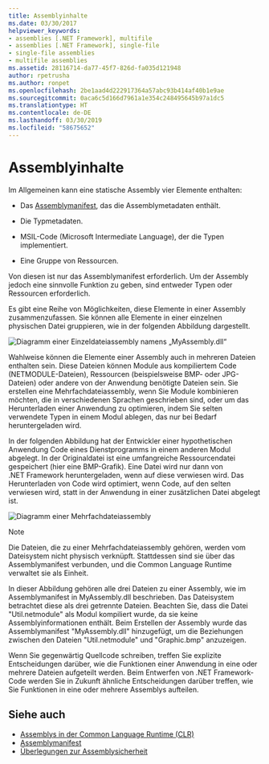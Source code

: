 ```yaml
---
title: Assemblyinhalte
ms.date: 03/30/2017
helpviewer_keywords:
- assemblies [.NET Framework], multifile
- assemblies [.NET Framework], single-file
- single-file assemblies
- multifile assemblies
ms.assetid: 28116714-da77-45f7-826d-fa035d121948
author: rpetrusha
ms.author: ronpet
ms.openlocfilehash: 2be1aad4d222917364a57abc93b414af40b1e9ae
ms.sourcegitcommit: 0aca6c5d166d7961a1e354c248495645b97a1dc5
ms.translationtype: HT
ms.contentlocale: de-DE
ms.lasthandoff: 03/30/2019
ms.locfileid: "58675652"
---
```

# <a name="assembly-contents"></a>Assemblyinhalte
Im Allgemeinen kann eine statische Assembly vier Elemente enthalten:  
  
-   Das [Assemblymanifest](../../../docs/framework/app-domains/assembly-manifest.md), das die Assemblymetadaten enthält.  
  
-   Die Typmetadaten.  
  
-   MSIL-Code (Microsoft Intermediate Language), der die Typen implementiert.  
  
-   Eine Gruppe von Ressourcen.  
  
 Von diesen ist nur das Assemblymanifest erforderlich. Um der Assembly jedoch eine sinnvolle Funktion zu geben, sind entweder Typen oder Ressourcen erforderlich.  
  
 Es gibt eine Reihe von Möglichkeiten, diese Elemente in einer Assembly zusammenzufassen. Sie können alle Elemente in einer einzelnen physischen Datei gruppieren, wie in der folgenden Abbildung dargestellt.  
  
 ![Diagramm einer Einzeldateiassembly namens „MyAssembly.dll“](./media/assembly-contents/single-file-assembly.gif)  
  
 Wahlweise können die Elemente einer Assembly auch in mehreren Dateien enthalten sein. Diese Dateien können Module aus kompiliertem Code (NETMODULE-Dateien), Ressourcen (beispielsweise BMP- oder JPG-Dateien) oder andere von der Anwendung benötigte Dateien sein. Sie erstellen eine Mehrfachdateiassembly, wenn Sie Module kombinieren möchten, die in verschiedenen Sprachen geschrieben sind, oder um das Herunterladen einer Anwendung zu optimieren, indem Sie selten verwendete Typen in einem Modul ablegen, das nur bei Bedarf heruntergeladen wird.  
  
 In der folgenden Abbildung hat der Entwickler einer hypothetischen Anwendung Code eines Dienstprogramms in einem anderen Modul abgelegt. In der Originaldatei ist eine umfangreiche Ressourcendatei gespeichert (hier eine BMP-Grafik). Eine Datei wird nur dann von .NET Framework heruntergeladen, wenn auf diese verwiesen wird. Das Herunterladen von Code wird optimiert, wenn Code, auf den selten verwiesen wird, statt in der Anwendung in einer zusätzlichen Datei abgelegt ist.  
  
 ![Diagramm einer Mehrfachdateiassembly](./media/assembly-contents/multifile-assembly-diagram.gif) 
  
> [!NOTE]
>  Die Dateien, die zu einer Mehrfachdateiassembly gehören, werden vom Dateisystem nicht physisch verknüpft. Stattdessen sind sie über das Assemblymanifest verbunden, und die Common Language Runtime verwaltet sie als Einheit.  
  
 In dieser Abbildung gehören alle drei Dateien zu einer Assembly, wie im Assemblymanifest in MyAssembly.dll beschrieben. Das Dateisystem betrachtet diese als drei getrennte Dateien. Beachten Sie, dass die Datei "Util.netmodule" als Modul kompiliert wurde, da sie keine Assemblyinformationen enthält. Beim Erstellen der Assembly wurde das Assemblymanifest "MyAssembly.dll" hinzugefügt, um die Beziehungen zwischen den Dateien "Util.netmodule" und "Graphic.bmp" anzuzeigen.  
  
 Wenn Sie gegenwärtig Quellcode schreiben, treffen Sie explizite Entscheidungen darüber, wie die Funktionen einer Anwendung in eine oder mehrere Dateien aufgeteilt werden. Beim Entwerfen von .NET Framework-Code werden Sie in Zukunft ähnliche Entscheidungen darüber treffen, wie Sie Funktionen in eine oder mehrere Assemblys aufteilen.  
  
## <a name="see-also"></a>Siehe auch
- [Assemblys in der Common Language Runtime (CLR)](../../../docs/framework/app-domains/assemblies-in-the-common-language-runtime.md)
- [Assemblymanifest](../../../docs/framework/app-domains/assembly-manifest.md)
- [Überlegungen zur Assemblysicherheit](../../../docs/framework/app-domains/assembly-security-considerations.md)

